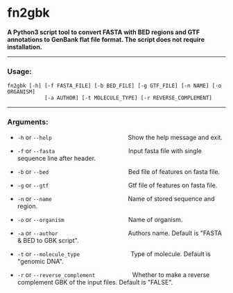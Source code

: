 # fn2gbk

**A Python3 script tool to convert FASTA with BED regions and GTF annotations to GenBank flat file format.
The script does not require installation.**

---

### Usage: 

```python3
fn2gbk [-h] [-f FASTA_FILE] [-b BED_FILE] [-g GTF_FILE] [-n NAME] [-o ORGANISM] 
            [-a AUTHOR] [-t MOLECULE_TYPE] [-r REVERSE_COMPLEMENT]
```

---

### Arguments:

+  `-h` or `--help`
&emsp;&emsp;&emsp;&emsp;&emsp;&emsp;&emsp;&emsp;&emsp;&emsp;&emsp;&emsp;&nbsp;Show the help message and exit.
 
+  `-f` or `--fasta`
&emsp;&emsp;&emsp;&emsp;&emsp;&emsp;&emsp;&emsp;&emsp;&emsp;&emsp;&nbsp;&nbsp; Input fasta file with single sequence line after header.
                        
+  `-b` or `--bed`
&emsp;&emsp;&emsp;&emsp;&emsp;&emsp;&emsp;&emsp;&emsp;&emsp;&emsp;&emsp;&nbsp;&nbsp; Bed file of features on fasta file.
  
+  `-g` or `--gtf`
&emsp;&emsp;&emsp;&emsp;&emsp;&emsp;&emsp;&emsp;&emsp;&emsp;&emsp;&emsp;&nbsp;&nbsp; Gtf file of features on fasta file.
  
+  `-n` or `--name`
&emsp;&emsp;&emsp;&emsp;&emsp;&emsp;&emsp;&emsp;&emsp;&emsp;&emsp;&emsp; Name of stored sequence and region.
  
+  `-o` or `--organism`
&emsp;&emsp;&emsp;&emsp;&emsp;&emsp;&emsp;&emsp;&emsp;&emsp; Name of organism.
 
+  `-a` or `--author`
&emsp;&emsp;&emsp;&emsp;&emsp;&emsp;&emsp;&emsp;&emsp;&emsp;&emsp; Authors name. Default is "FASTA & BED to GBK script".
 
+  `-t` or `--molecule_type`
&emsp;&emsp;&emsp;&emsp;&emsp;&emsp;&emsp;&nbsp;&nbsp;&nbsp; Type of molecule. Default is "genomic DNA".
  
+  `-r` or `--reverse_complement`
&emsp;&emsp;&emsp;&emsp;&emsp;&nbsp;&nbsp; Whether to make a reverse complement GBK of the input files. Default is "FALSE".
